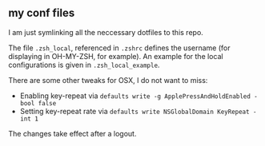 ## my conf files

I am just symlinking all the neccessary dotfiles to this repo.

The file `.zsh_local`, referenced in `.zshrc` defines the username (for displaying in OH-MY-ZSH, for example).
An example for the local configurations is given in `.zsh_local_example`.

There are some other tweaks for OSX, I do not want to miss:

  - Enabling key-repeat via `defaults write -g ApplePressAndHoldEnabled -bool false`
  - Setting key-repeat rate via `defaults write NSGlobalDomain KeyRepeat -int 1`

The changes take effect after a logout.
